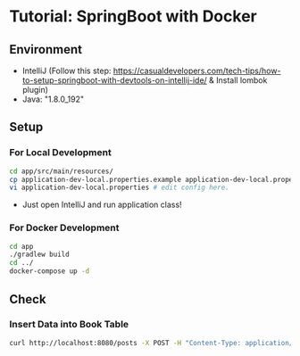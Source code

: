 # Tutorial: SpringBoot with Docker

## Environment
- IntelliJ (Follow this step: https://casualdevelopers.com/tech-tips/how-to-setup-springboot-with-devtools-on-intellij-ide/ & Install lombok plugin)
- Java: "1.8.0_192"

## Setup
### For Local Development
```bash
cd app/src/main/resources/
cp application-dev-local.properties.example application-dev-local.properties
vi application-dev-local.properties # edit config here.
```
- Just open IntelliJ and run application class!

### For Docker Development
```bash
cd app
./gradlew build
cd ../
docker-compose up -d
```

## Check
### Insert Data into Book Table
```bash
curl http://localhost:8080/posts -X POST -H "Content-Type: application/json" -d '{"title": "post name"}'
```
